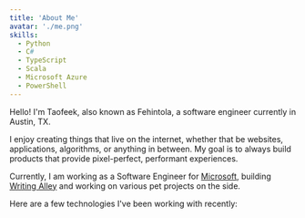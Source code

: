 ```yaml
---
title: 'About Me'
avatar: './me.png'
skills:
  - Python
  - C#
  - TypeScript
  - Scala
  - Microsoft Azure
  - PowerShell
---
```


Hello! I'm Taofeek, also known as Fehintola, a software engineer currently in Austin, TX.

I enjoy creating things that live on the internet, whether that be websites, applications, algorithms, or anything in between. My goal is to always build products that provide pixel-perfect, performant experiences.

Currently, I am working as a Software Engineer for [Microsoft](https://www.microsoft.com/en-us/), building [Writing Alley](https://writingalley.com/) and working on various pet projects on the side.

Here are a few technologies I've been working with recently:
